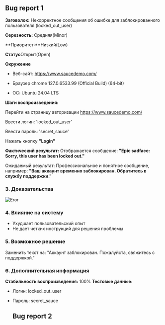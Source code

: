 ## Bug report 1

**Заговолок:** Некорректное сообщения об ошибке для заблокированного пользователя (locked_out_user)

**Серезность:** Средняя(Minor)

**Приоритет:**Низкий(Low)

**Cтатус**Открыт(Open)

**Окружение**

- Веб-сайт: https://www.saucedemo.com/

- Браузер chrome  127.0.6533.99 (Official Build) (64-bit)

- OC: Ubuntu 24.04 LTS

**Шаги воспроизведения:**

Перейти на страницу авторизации https://www.saucedemo.com/

Ввести логин: 'locked_out_user'

Ввести пароль: 'secret_sauce'

Нажать кнопку __"Login"__

**Фактический результат:**
Отображается сообщение:
**"Epic sadface: Sorry, this user has been locked out."**

Ожидаемый результат:
Профессиональное и понятное сообщение, например:
**"Ваш аккаунт временно заблокирован. Обратитесь в службу поддержки."**

### 3. Доказательства
![Eror](https://github.com/user-attachments/assets/b359f7b2-231e-40bd-84d4-15d188955fa1)


### 4. Влияние на систему
- Ухудшает пользовательский опыт
- Не дает четких инструкций для решения проблемы

### 5. Возможное решение
Заменить текст на:
"Аккаунт заблокирован. Пожалуйста, свяжитесь с поддержкой."

### 6. Дополнительная информация
**Стабильность воспроизведения:** 100%
**Тестовые данные:**
- Логин: locked_out_user
- Пароль: secret_sauce

  ## Bug report 2

  

  

